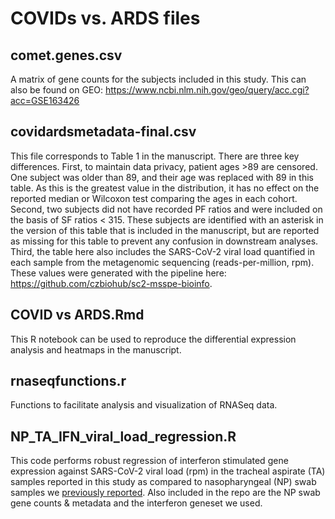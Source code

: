 # COVIDs vs. ARDS files

## comet.genes.csv
A matrix of gene counts for the subjects included in this study. This can also be found on GEO: https://www.ncbi.nlm.nih.gov/geo/query/acc.cgi?acc=GSE163426

## covidardsmetadata-final.csv
This file corresponds to Table 1 in the manuscript. There are three key differences. First, to maintain data privacy, patient ages >89 are censored. One subject was older than 89, and their age was replaced with 89 in this table. As this is the greatest value in the distribution, it has no effect on the reported median or Wilcoxon test comparing the ages in each cohort. Second, two subjects did not have recorded PF ratios and were included on the basis of SF ratios < 315. These subjects are identified with an asterisk in the version of this table that is included in the manuscript, but are reported as missing for this table to prevent any confusion in downstream analyses. Third, the table here also includes the SARS-CoV-2 viral load quantified in each sample from the metagenomic sequencing (reads-per-million, rpm). These values were generated with the pipeline here: https://github.com/czbiohub/sc2-msspe-bioinfo.

## COVID vs ARDS.Rmd
This R notebook can be used to reproduce the differential expression analysis and heatmaps in the manuscript. 

## rnaseqfunctions.r
Functions to facilitate analysis and visualization of RNASeq data.

## NP_TA_IFN_viral_load_regression.R
This code performs robust regression of interferon stimulated gene expression against SARS-CoV-2 viral load (rpm) in the tracheal aspirate (TA) samples reported in this study as compared to nasopharyngeal (NP) swab samples we [previously reported](https://doi.org/10.1038/s41467-020-19587-y).
Also included in the repo are the NP swab gene counts & metadata and the interferon geneset we used.

